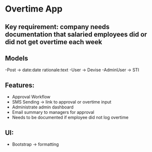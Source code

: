 # Overtime App

## Key requirement: company needs documentation that salaried employees did or did not get overtime each week

## Models
-Post -> date:date rationale:text
-User -> Devise
-AdminUser -> STI

## Features:
- Approval Workflow
- SMS Sending -> link to approval or overtime input
- Administrate admin dashboard
- Email summary to managers for approval
- Needs to be documented if employee did not log overtime

## UI:
- Bootstrap -> formatting

